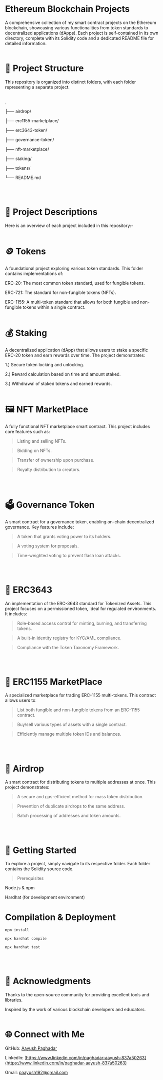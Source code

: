 # Ethereum Blockchain Projects

A comprehensive collection of my smart contract projects on the Ethereum blockchain, showcasing various functionalities from token standards to decentralized applications (dApps). Each project is self-contained in its own directory, complete with its Solidity code and a dedicated README file for detailed information.
</br>
</br>


# 📁 Project Structure

This repository is organized into distinct folders, with each folder representing a separate project.
</br>
</br>

.

├── airdrop/

├── erc1155-marketplace/

├── erc3643-token/

├── governance-token/

├── nft-marketplace/

├── staking/

├── tokens/

└── README.md

</br>
</br>

# 📜 Project Descriptions

Here is an overview of each project included in this repository:-
</br>
</br>


# 🪙 Tokens

A foundational project exploring various token standards. This folder contains implementations of:

ERC-20: The most common token standard, used for fungible tokens.

ERC-721: The standard for non-fungible tokens (NFTs).

ERC-1155: A multi-token standard that allows for both fungible and non-fungible tokens within a single contract.
</br>
</br>


# 💰 Staking

A decentralized application (dApp) that allows users to stake a specific ERC-20 token and earn rewards over time. The project demonstrates:

1.) Secure token locking and unlocking.

2.) Reward calculation based on time and amount staked.

3.) Withdrawal of staked tokens and earned rewards.
</br>
</br>


# 🖼️ NFT MarketPlace

A fully functional NFT marketplace smart contract. This project includes core features such as:

> Listing and selling NFTs.

> Bidding on NFTs.

> Transfer of ownership upon purchase.

> Royalty distribution to creators.
</br>
</br>


# 🗳️ Governance Token

A smart contract for a governance token, enabling on-chain decentralized governance. Key features include:

> A token that grants voting power to its holders.

> A voting system for proposals.

> Time-weighted voting to prevent flash loan attacks.
</br>
</br>


# 🏦 ERC3643

An implementation of the ERC-3643 standard for Tokenized Assets. This project focuses on a permissioned token, ideal for regulated environments. It includes:

> Role-based access control for minting, burning, and transferring tokens.

> A built-in identity registry for KYC/AML compliance.

> Compliance with the Token Taxonomy Framework.
</br>
</br>


# 🏬 ERC1155 MarketPlace

A specialized marketplace for trading ERC-1155 multi-tokens. This contract allows users to:

> List both fungible and non-fungible tokens from an ERC-1155 contract.

> Buy/sell various types of assets with a single contract.

> Efficiently manage multiple token IDs and balances.
</br>
</br>


# 🎁 Airdrop

A smart contract for distributing tokens to multiple addresses at once. This project demonstrates:

> A secure and gas-efficient method for mass token distribution.

> Prevention of duplicate airdrops to the same address.

> Batch processing of addresses and token amounts.
</br>
</br>


# 🚀 Getting Started

To explore a project, simply navigate to its respective folder. Each folder contains the Solidity source code.

> Prerequisites

Node.js & npm

Hardhat (for development environment)

# Compilation & Deployment

```console
npm install
```

```console
npx hardhat compile
```

```console
npx hardhat test
```

</br>
</br>


# 🤝 Acknowledgments

Thanks to the open-source community for providing excellent tools and libraries.

Inspired by the work of various blockchain developers and educators.
</br>
</br>


# 🌐 Connect with Me

GitHub: [Aayush Paghadar](https://github.com/Aayush21122)

LinkedIn: [https://www.linkedin.com/in/paghadar-aayush-837a50263](https://www.linkedin.com/in/paghadar-aayush-837a50263)

Gmail: paayush192@gmail.com

